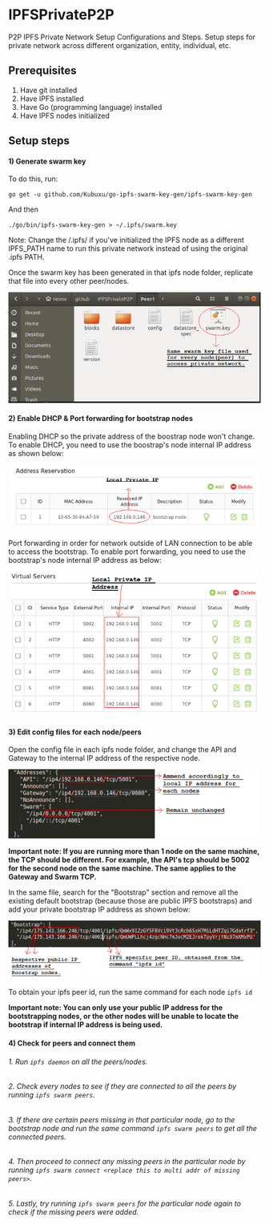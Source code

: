# IPFSPrivateP2P
P2P IPFS Private Network Setup Configurations and Steps. Setup steps for private network across different organization, entity, individual, etc.

## Prerequisites
1) Have git installed
2) Have IPFS installed
3) Have Go (programming language) installed
4) Have IPFS nodes initialized

## Setup steps

#### 1) Generate swarm key
To do this, run:
```
go get -u github.com/Kubuxu/go-ipfs-swarm-key-gen/ipfs-swarm-key-gen
```
And then
```
./go/bin/ipfs-swarm-key-gen > ~/.ipfs/swarm.key
```
Note: Change the /.ipfs/ if you've initialized the IPFS node as a different IPFS_PATH name to run this private network instead of using the original .ipfs PATH.

Once the swarm key has been generated in that ipfs node folder, replicate that file into every other peer/nodes.

<img src="guideImages/Swarm%20Key.png">

#### 2) Enable DHCP & Port forwarding for bootstrap nodes
Enabling DHCP so the private address of the boostrap node won't change.
To enable DHCP, you need to use the boostrap's node internal IP address as shown below:

<img src="guideImages/Setting%20up%20DHCP.png">

Port forwarding in order for network outside of LAN connection to be able to access the bootstrap.
To enable port forwarding, you need to use the bootstrap's node internal IP address as below:

<img src="guideImages/Setting%20up%20Port%20Forwarding.png">

#### 3) Edit config files for each node/peers
Open the config file in each ipfs node folder, and change the API and Gateway to the internal IP address of the respective node.

<img src="guideImages/Peer%20IP%20config.png">

**Important note: If you are running more than 1 node on the same machine, the TCP should be different. For example, the API's tcp should be 5002 for the second node on the same machine. The same applies to the Gateway and Swarm TCP.**

In the same file, search for the "Bootstrap" section and remove all the existing default bootstrap (because those are public IPFS bootstraps) and add your private bootstrap IP address as shown below:

<img src="guideImages/Boostrapping%20config.png">

To obtain your ipfs peer id, run the same command for each node ```ipfs id```

**Important note: You can only use your public IP address for the bootstrapping nodes, or the other nodes will be unable to locate the bootstrap if internal IP address is being used.**

#### 4) Check for peers and connect them
######		1. Run ```ipfs daemon``` on all the peers/nodes.
######		2. Check every nodes to see if they are connected to all the peers by running ```ipfs swarm peers```. 
###### 		3. If there are certain peers missing in that particular node, go to the bootstrap node and run the same command 					```ipfs swarm peers``` to get all the connected peers. 
######		4. Then proceed to connect any missing peers in the particular node by running 														```ipfs swarm connect <replace this to multi addr of missing peers>```. 
######		5. Lastly, try running ```ipfs swarm peers``` for the particular node again to check if the missing peers were added.









